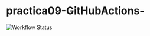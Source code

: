 # practica09-GitHubActions-

![Workflow Status](https://github.com/andresf9824/practica09-GitHubActions/actions/workflows/ci-primer-wf.yml/badge.svg
)


